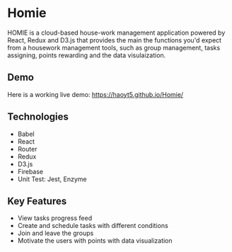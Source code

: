 # Homie
HOMIE is a cloud-based house-work management application powered by React, Redux and D3.js that provides the main the functions you'd expect from a housework management tools, such as group management, tasks assigning, points rewarding and the data visulaization.
## Demo
Here is a working live demo: https://haoyt5.github.io/Homie/
## Technologies
- Babel
- React
- Router
- Redux
- D3.js
- Firebase
- Unit Test: Jest, Enzyme
  
## Key Features
- View tasks progress feed
- Create and schedule tasks with different conditions
- Join and leave the groups
- Motivate the users with points with data visualization